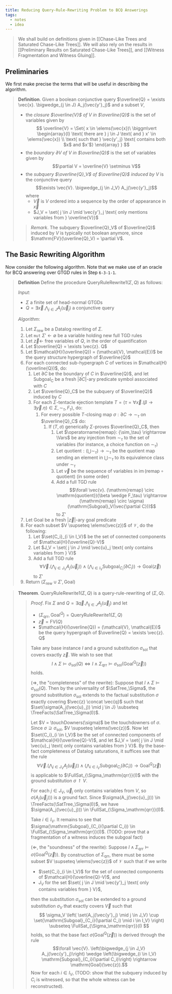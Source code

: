 ```yaml
---
title: Reducing Query-Rule-Rewriting Problem to BCQ Answerings
tags:
  - notes
  - idea
---
```


> We shall build on definitions given in [[Chase-Like Trees and Saturated Chase-Like Trees]]. We will also rely on the results in [[Preliminary Results on Saturated Chase-Like Trees]], and [[Witness Fragmentation and Witness Gluing]].

## Preliminaries

We first make precise the terms that will be useful in describing the algorithm.

> **Definition**. Given a boolean conjunctive query $\overline{Q} = \exists \vec{x}. \bigwedge_{j \in J} A_j(\vec{y'}_j)$ and a subset $V$,
>  - the *closure $\overline{V}$ of $V$ in $\overline{Q}$* is the set of variables given by $$
\overline{V} = \Set{ x \in \elems(\vec{x})\ \biggm\vert
\begin{array}{l}
  \text{ there are } j \in J \text{ and } x' \in \elems(\vec{x}) \\
  \text{ such that } \vec{y'_j} \text{ contains both $x$ and $x'$}
\end{array}
}
$$
>  - the *boundary $\partial V$ of $V$ in $\overline{Q}$* is the set of variables given by $$\partial V = \overline{V} \setminus V$$
>  - the *subquery $\overline{Q}_V$ of $\overline{Q}$ induced by $V$* is the conjunctive query $$\exists \vec{V}. \bigwedge_{j \in J_V} A_j(\vec{y'}_j)$$ where
> 	 - $\vec{V}$ is $V$ ordered into a sequence by the order of appearance in $\vec{x}$
> 	 - $J_V = \set{ j \in J \mid \vec{y'}_j \text{ only mentions variables from } \overline{V}}$
> 
> > *Remark*. The subquery $\overline{Q}_V$ of $\overline{Q}$ induced by $V$ is typically not boolean anymore, since $\mathrm{FV}(\overline{Q}_V) = \partial V$.

## The Basic Rewriting Algorithm

Now consider the following algorithm. Note that we make use of an oracle for BCQ answering over GTGD rules in Step `6-3-1-1`.

> **Definition** Define the procedure $\mathrm{QueryRuleRewrite1}(\Sigma, Q)$ as follows:
> 
> *Input*:
>   - $\Sigma$ a finite set of head-normal GTGDs
>   - $Q = \exists \vec{x}. \bigwedge_{j \in J} A_j(\vec{u}_j)$ a conjunctive query
>
> *Algorithm*:
>  1. Let $\Sigma_\mathrm{rew}$ be a Datalog rewriting of $\Sigma$.
>  2. Let `mut` $\Sigma' \leftarrow \emptyset$ be a variable holding new full TGD rules
>  3. Let $\vec{z} \leftarrow$ free variables of $Q$, in the order of quantification
>  4. Let $\overline{Q} = \exists \vec{z}. Q$
>  5. Let $\mathcal{H}(\overline{Q}) = (\mathcal{V}, \mathcal{E})$ be the query structure hypergraph of $\overline{Q}$
>  6. For each connected sub-hypergraph $C$ of vertices in $\mathcal{H}(\overline{Q})$, do:
>      1. Let $\partial C$ be the boundary of $C$ in $\overline{Q}$, and let $\mathrm{Subgoal_C}$ be a fresh $|\partial C|$-ary predicate symbol associated with $C$
>      2. Let $\overline{Q}_C$ be the subquery of $\overline{Q}$ induced by $C$
>      3. For each $\Sigma$-tentacle ejection template $T = (\tau = \forall \vec{x}. (\beta \rightarrow \exists \vec{y}. \eta) \in \Sigma, \sim_\tau, F_\tau)$, do:
>          1. For every possible $T$-closing map $\sigma: \partial C \rightarrow {\sim}_\tau$ on $\overline{Q}_C$ do:
>              1. If $(T, \sigma)$ generically $\Sigma$-proves $\overline{Q}_C$, then
>                  1. Let $\operatorname{remap}: {\sim_\tau} \rightarrow \Vars$ be any injection from $\sim_\tau$ to the set of variables (for instance, a choice function on $\sim_\tau$)
>                  2. Let $\mathrm{quotient}: (\bigcup {\sim_\tau}) \rightarrow {\sim_\tau}$ be the quotient map sending an element in $\bigcup {\sim_\tau}$ to its equivalence class under $\sim_\tau$
>                  3. Let $\vec{v}$ be the sequence of variables in $\operatorname{im} (\mathrm{remap} \circ \mathrm{quotient})$ (in some order)
>                  4. Add a full TGD rule $$\forall \vec{v}. (\mathrm{remap} \circ \mathrm{quotient})(\beta \wedge F_\tau) \rightarrow (\mathrm{remap} \circ \sigma)(\mathrm{Subgoal}_V(\vec{\partial C}))$$ to $\Sigma'$
>  7. Let $\mathrm{Goal}$ be a fresh $|\vec{z}|$-ary goal predicate
>  8. For each subset $V \supseteq \elems(\vec{z})$ of $\mathcal{V}$, do the following:
>      1. Let $\set{C_i}_{i \in I_V}$ be the set of connected components of $\mathcal{H}(\overline{Q}-V)$
>      2. Let $J_V = \set{ j \in J \mid \vec{u}_j \text{ only contains variables from } V}$
>      3. Add a full TGD rule $$\forall \vec{V}. \left(\bigwedge_{j \in J_V} A_j(\vec{u}_j)\right) \wedge \left(\bigwedge_{i \in I_V} \mathrm{Subgoal}_{C_i}(\partial C_i)\right) \rightarrow \mathrm{Goal}(\vec{z})$$ to $\Sigma'$
>  9. Return $(\Sigma_\mathrm{rew} \cup \Sigma', \mathrm{Goal})$

> **Theorem**. $\mathrm{QueryRuleRewrite1}(\Sigma, Q)$ is a query-rule-rewriting of $(\Sigma, Q)$.
> 
> > *Proof*. Fix $\Sigma$ and $Q = \exists \vec{q}. \bigwedge_{j \in J} A_j(\vec{u}_j)$ and let
> >  - $(\Sigma_\mathrm{qrr}, \mathrm{Goal}^Q) = \mathrm{QueryRuleRewrite1}(\Sigma, Q)$
> >  - $\vec{z} = \mathrm{FV}(Q)$
> >  - $\mathcal{H}(\overline{Q}) = (\mathcal{V}, \mathcal{E})$ be the query hypergraph of $\overline{Q} = \exists \vec{z}. Q$
> >
> > Take any base instance $I$ and a ground substitution $\sigma_\mathrm{sol}$ that covers exactly $\vec{z}$. We wish to see that $$I \wedge \Sigma \models \sigma_\mathrm{sol}(Q) \Longleftrightarrow I \wedge \Sigma_\mathrm{qrr} \models \sigma_\mathrm{sol}(\mathrm{Goal^Q}(\vec{z})) $$holds.
> > 
> > ($\Longrightarrow$, the "completeness" of the rewrite):
> > Suppose that $I \wedge \Sigma \models \sigma_\mathrm{sol}(Q)$. Then by the universality of $\SatTree_\Sigma$, the ground substitution $\sigma_\mathrm{sol}$ extends to the factual substitution $\sigma$ exactly covering $\vec{z} \concat \vec{q}$ such that $\set{\sigma(A_j(\vec{u}_j)) \mid j \in J} \subseteq \TreeFacts(\SatTree_\Sigma(I))$.
> > 
> > Let $V = \touchDowners(\sigma)$ be the touchdowners of $\sigma$. Since $\sigma \supseteq \sigma_\mathrm{sol}$, $V \supseteq \elems(\vec{z})$. Now let $\set{C_i}_{i \in I_V}$ be the set of connected components of $\mathcal{H}(\overline{Q}-V)$, and let $J_V = \set{ j \in J \mid \vec{u}_j \text{ only contains variables from } V}$. By the base-fact completeness of Datalog saturations, it suffices see that the rule $$\forall \vec{V}. \left(\bigwedge_{j \in J_V} A_j(\vec{u}_j)\right) \wedge \left(\bigwedge_{i \in I_V} \mathrm{Subgoal}_{C_i}(\partial C_i)\right) \rightarrow \mathrm{Goal}^Q(\vec{z})$$is applicable to $\FullSat_{\Sigma_\mathrm{qrr}}(I)$ with the ground substitution $\sigma \upharpoonright V$.
> > 
> > For each $j \in J_V$, $\vec{u}_j$ only contains variables from $V$, so $\sigma(A_j(\vec{u}_j)))$ is a ground fact. Since $\sigma(A_j(\vec{u}_j))) \in \TreeFacts(\SatTree_\Sigma(I))$, we have $\sigma(A_j(\vec{u}_j))) \in \FullSat_{\Sigma_\mathrm{qrr}}(I)$.
> > 
> > Take $i \in I_V$. It remains to see that $\sigma(\mathrm{Subgoal}_{C_i}(\partial C_i)) \in \FullSat_{\Sigma_\mathrm{qrr}}(I)$. (TODO: prove that a fragmentation of a witness induces the subgoal fact)
> > 
> > ($\Longleftarrow$, the "soundness" of the rewrite):
> > Suppose $I \wedge \Sigma_\mathrm{qrr} \models \sigma(\mathrm{Goal^Q}(\vec{z}))$. By construction of $\Sigma_\mathrm{qrr}$, there must be some subset $V \supseteq \elems(\vec{z})$ of $\mathcal{V}$ such that if we write
> >  - $\set{C_i}_{i \in I_V}$ for the set of connected components of $\mathcal{H}(\overline{Q}-V)$, and
> >  - $J_V$ for the set $\set{ j \in J \mid \vec{y'}_j \text{ only contains variables from } V}$,
> > 
> > then the substitution $\sigma_\mathrm{sol}$ can be extended to a ground substitution $\sigma_V$ that exactly covers $\vec{V}$ such that $$
\sigma_V \left(
  \set{A_j(\vec{y'}_j) \mid j \in J_V} \cup \set{\mathrm{Subgoal}_{C_i}(\partial C_i) \mid i \in I_V}
\right) \subseteq \FullSat_{\Sigma_\mathrm{qrr}}(I)
$$
> > holds, so that the base fact $\sigma(\mathrm{Goal^Q}(\vec{z}))$ is derived through the rule $$\forall \vec{V}. \left(\bigwedge_{j \in J_V} A_j(\vec{y'}_j)\right) \wedge \left(\bigwedge_{i \in I_V} \mathrm{Subgoal}_{C_i}(\partial C_i)\right) \rightarrow \mathrm{Goal}(\vec{z}).$$
> > Now for each $i \in I_V$, (TODO: show that the subquery induced by $C_i$ is witnessed, so that the whole witness can be reconstructed).
